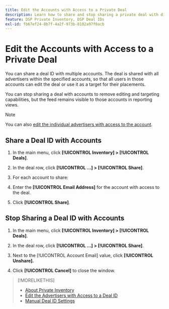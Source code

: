 ```yaml
---
title: Edit the Accounts with Access to a Private Deal
description: Learn how to share and stop sharing a private deal with different accounts.
feature: DSP Private Inventory, DSP Deal IDs
exl-id: fb67ef24-8b7f-4a2f-973b-8102a97f0acb
---
```

# Edit the Accounts with Access to a Private Deal

You can share a deal ID with multiple accounts. The deal is shared with all advertisers within the specified accounts, so that all users in those accounts can edit the deal or use it as a target for their placements.

You can stop sharing a deal with accounts to remove editing and targeting capabilities, but the feed remains visible to those accounts in reporting views.

>[!NOTE]
>
> You can also [edit the individual advertisers with access to the account](deal-id-edit-advertisers.md).

## Share a Deal ID with Accounts

1. In the main menu, click **[!UICONTROL Inventory] > [!UICONTROL Deals]**.

1. In the deal row, click **[!UICONTROL ...] > [!UICONTROL Share]**.

1. For each account to share:

  1. Enter the **[!UICONTROL Email Address]** for the account with access to the deal.
  
  1. Click **[!UICONTROL Share]**.

## Stop Sharing a Deal ID with Accounts

1. In the main menu, click **[!UICONTROL Inventory] > [!UICONTROL Deals]**.

1. In the deal row, click **[!UICONTROL ...] > [!UICONTROL Share]**.

1. Next to the [!UICONTROL Account Email] value, click **[!UICONTROL Unshare].**

1. Click **[!UICONTROL Cancel]** to close the window.

>[!MORELIKETHIS]
>
>* [About Private Inventory](private-inventory-about.md)
>* [Edit the Advertisers with Access to a Deal ID](/help/dsp/inventory/deal-id-edit-advertisers.md)
>* [Manual Deal ID Settings](deal-id-settings.md)
